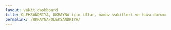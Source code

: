 ```yaml
---
layout: vakit_dashboard
title: OLEKSANDRIYA, UKRAYNA için iftar, namaz vakitleri ve hava durumu - ilçe/eyalet seç
permalink: /UKRAYNA/OLEKSANDRIYA/
---
```


<script type="text/javascript">
  var GLOBAL_COUNTRY = 'UKRAYNA';
  var GLOBAL_CITY = 'OLEKSANDRIYA';
  var GLOBAL_STATE = '';
  var lat = 72;
  var lon = 21;
</script>
